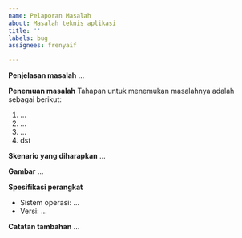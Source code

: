 ```yaml
---
name: Pelaporan Masalah
about: Masalah teknis aplikasi
title: ''
labels: bug
assignees: frenyaif

---
```


**Penjelasan masalah**
...

**Penemuan masalah**
Tahapan untuk menemukan masalahnya adalah sebagai berikut:
1. ...
2. ...
3. ...
4. dst

**Skenario yang diharapkan**
...

**Gambar**
...

**Spesifikasi perangkat**
 - Sistem operasi: ...
 - Versi: ...

**Catatan tambahan**
...
